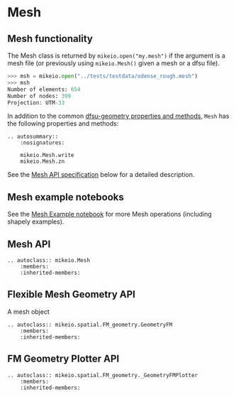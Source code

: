 # Mesh


## Mesh functionality

The Mesh class is returned by `mikeio.open("my.mesh")` if the argument is a mesh file (or previously using `mikeio.Mesh()` given a mesh or a dfsu file). 

```python
>>> msh = mikeio.open("../tests/testdata/odense_rough.mesh")
>>> msh
Number of elements: 654
Number of nodes: 399
Projection: UTM-33
```

In addition to the common [dfsu-geometry properties and methods](./dfu-mesh-overview.md#mike-io-flexible-mesh-geometry), `Mesh` has the following properties and methods:


```{eval-rst}
.. autosummary::
    :nosignatures:

    mikeio.Mesh.write
    mikeio.Mesh.zn
```

See the [Mesh API specification](mikeio.Mesh) below for a detailed description. 



## Mesh example notebooks

See the [Mesh Example notebook](https://nbviewer.jupyter.org/github/DHI/mikeio/blob/main/notebooks/Mesh.ipynb) for more Mesh operations (including shapely examples).



## Mesh API

```{eval-rst}
.. autoclass:: mikeio.Mesh
	:members:
	:inherited-members:
```


## Flexible Mesh Geometry API

A mesh object 

```{eval-rst}
.. autoclass:: mikeio.spatial.FM_geometry.GeometryFM
	:members:
	:inherited-members:
```

## FM Geometry Plotter API

```{eval-rst}
.. autoclass:: mikeio.spatial.FM_geometry._GeometryFMPlotter
	:members:
	:inherited-members:
```